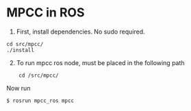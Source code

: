 # MPCC in ROS

1. First, install dependencies. No sudo required.
```
cd src/mpcc/
./install
```
2. To run mpcc ros node, must be placed in the following path
```
    cd /src/mpcc/
```
Now run

    $ rosrun mpcc_ros mpcc
